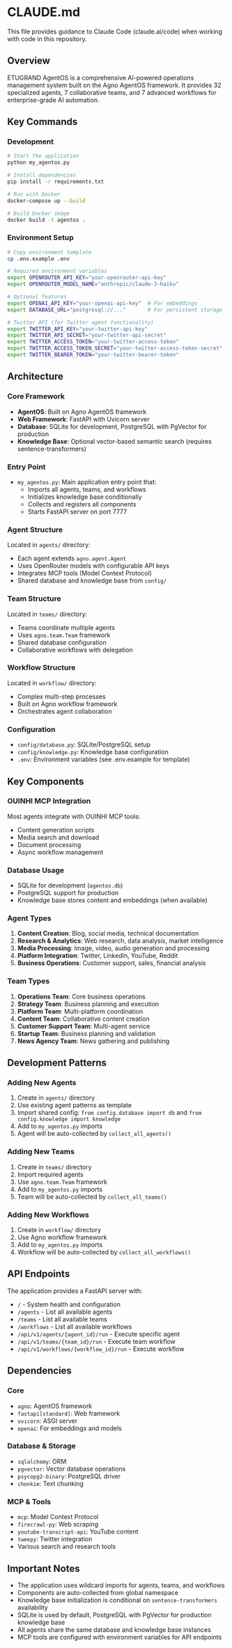 # CLAUDE.md

This file provides guidance to Claude Code (claude.ai/code) when working with code in this repository.

## Overview

ETUGRAND AgentOS is a comprehensive AI-powered operations management system built on the Agno AgentOS framework. It provides 32 specialized agents, 7 collaborative teams, and 7 advanced workflows for enterprise-grade AI automation.

## Key Commands

### Development
```bash
# Start the application
python my_agentos.py

# Install dependencies
pip install -r requirements.txt

# Run with Docker
docker-compose up --build

# Build Docker image
docker build -t agentos .
```

### Environment Setup
```bash
# Copy environment template
cp .env.example .env

# Required environment variables
export OPENROUTER_API_KEY="your-openrouter-api-key"
export OPENROUTER_MODEL_NAME="anthropic/claude-3-haiku"

# Optional features
export OPENAI_API_KEY="your-openai-api-key"  # For embeddings
export DATABASE_URL="postgresql://..."       # For persistent storage

# Twitter API (for Twitter agent functionality)
export TWITTER_API_KEY="your-twitter-api-key"
export TWITTER_API_SECRET="your-twitter-api-secret"
export TWITTER_ACCESS_TOKEN="your-twitter-access-token"
export TWITTER_ACCESS_TOKEN_SECRET="your-twitter-access-token-secret"
export TWITTER_BEARER_TOKEN="your-twitter-bearer-token"
```

## Architecture

### Core Framework
- **AgentOS**: Built on Agno AgentOS framework
- **Web Framework**: FastAPI with Uvicorn server
- **Database**: SQLite for development, PostgreSQL with PgVector for production
- **Knowledge Base**: Optional vector-based semantic search (requires sentence-transformers)

### Entry Point
- `my_agentos.py`: Main application entry point that:
  - Imports all agents, teams, and workflows
  - Initializes knowledge base conditionally
  - Collects and registers all components
  - Starts FastAPI server on port 7777

### Agent Structure
Located in `agents/` directory:
- Each agent extends `agno.agent.Agent`
- Uses OpenRouter models with configurable API keys
- Integrates MCP tools (Model Context Protocol)
- Shared database and knowledge base from `config/`

### Team Structure
Located in `teams/` directory:
- Teams coordinate multiple agents
- Uses `agno.team.Team` framework
- Shared database configuration
- Collaborative workflows with delegation

### Workflow Structure
Located in `workflow/` directory:
- Complex multi-step processes
- Built on Agno workflow framework
- Orchestrates agent collaboration

### Configuration
- `config/database.py`: SQLite/PostgreSQL setup
- `config/knowledge.py`: Knowledge base configuration
- `.env`: Environment variables (see .env.example for template)

## Key Components

### OUINHI MCP Integration
Most agents integrate with OUINHI MCP tools:
- Content generation scripts
- Media search and download
- Document processing
- Async workflow management

### Database Usage
- SQLite for development (`agentos.db`)
- PostgreSQL support for production
- Knowledge base stores content and embeddings (when available)

### Agent Types
1. **Content Creation**: Blog, social media, technical documentation
2. **Research & Analytics**: Web research, data analysis, market intelligence
3. **Media Processing**: Image, video, audio generation and processing
4. **Platform Integration**: Twitter, LinkedIn, YouTube, Reddit
5. **Business Operations**: Customer support, sales, financial analysis

### Team Types
1. **Operations Team**: Core business operations
2. **Strategy Team**: Business planning and execution
3. **Platform Team**: Multi-platform coordination
4. **Content Team**: Collaborative content creation
5. **Customer Support Team**: Multi-agent service
6. **Startup Team**: Business planning and validation
7. **News Agency Team**: News gathering and publishing

## Development Patterns

### Adding New Agents
1. Create in `agents/` directory
2. Use existing agent patterns as template
3. Import shared config: `from config.database import db` and `from config.knowledge import knowledge`
4. Add to `my_agentos.py` imports
5. Agent will be auto-collected by `collect_all_agents()`

### Adding New Teams
1. Create in `teams/` directory
2. Import required agents
3. Use `agno.team.Team` framework
4. Add to `my_agentos.py` imports
5. Team will be auto-collected by `collect_all_teams()`

### Adding New Workflows
1. Create in `workflow/` directory
2. Use Agno workflow framework
3. Add to `my_agentos.py` imports
4. Workflow will be auto-collected by `collect_all_workflows()`

## API Endpoints

The application provides a FastAPI server with:
- `/` - System health and configuration
- `/agents` - List all available agents
- `/teams` - List all available teams
- `/workflows` - List all available workflows
- `/api/v1/agents/{agent_id}/run` - Execute specific agent
- `/api/v1/teams/{team_id}/run` - Execute team workflow
- `/api/v1/workflows/{workflow_id}/run` - Execute workflow

## Dependencies

### Core
- `agno`: AgentOS framework
- `fastapi[standard]`: Web framework
- `uvicorn`: ASGI server
- `openai`: For embeddings and models

### Database & Storage
- `sqlalchemy`: ORM
- `pgvector`: Vector database operations
- `psycopg2-binary`: PostgreSQL driver
- `chonkie`: Text chunking

### MCP & Tools
- `mcp`: Model Context Protocol
- `firecrawl-py`: Web scraping
- `youtube-transcript-api`: YouTube content
- `tweepy`: Twitter integration
- Various search and research tools

## Important Notes

- The application uses wildcard imports for agents, teams, and workflows
- Components are auto-collected from global namespace
- Knowledge base initialization is conditional on `sentence-transformers` availability
- SQLite is used by default, PostgreSQL with PgVector for production knowledge base
- All agents share the same database and knowledge base instances
- MCP tools are configured with environment variables for API endpoints